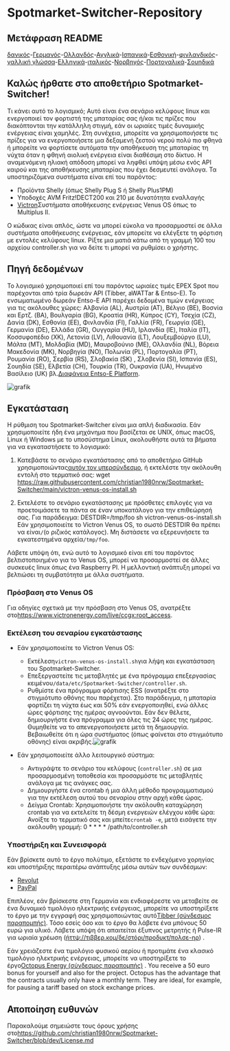 # Spotmarket-Switcher-Repository

## Μετάφραση README

[δανικός](README.da.md)-[Γερμανός](README.de.md)-[Ολλανδός](README.nl.md)-[Αγγλικά](README.md)-[Ισπανικά](README.es.md)-[Εσθονική](README.et.md)-[φινλανδικός](README.fi.md)-[γαλλική γλώσσα](README.fr.md)-[Ελληνικά](README.el.md)-[ιταλικός](README.it.md)-[Νορβηγός](README.no.md)-[Πορτογαλικά](README.pt.md)-[Σουηδικά](README.sv.md)

## Καλώς ήρθατε στο αποθετήριο Spotmarket-Switcher!

Τι κάνει αυτό το λογισμικό;
Αυτό είναι ένα σενάριο κελύφους linux και ενεργοποιεί τον φορτιστή της μπαταρίας σας ή/και τις πρίζες που διακόπτονται την κατάλληλη στιγμή, εάν οι ωριαίες τιμές δυναμικής ενέργειας είναι χαμηλές.
Στη συνέχεια, μπορείτε να χρησιμοποιήσετε τις πρίζες για να ενεργοποιήσετε μια δεξαμενή ζεστού νερού πολύ πιο φθηνά ή μπορείτε να φορτίσετε αυτόματα την αποθήκευση της μπαταρίας τη νύχτα όταν η φθηνή αιολική ενέργεια είναι διαθέσιμη στο δίκτυο.
Η αναμενόμενη ηλιακή απόδοση μπορεί να ληφθεί υπόψη μέσω ενός API καιρού και της αποθήκευσης μπαταρίας που έχει δεσμευτεί ανάλογα.
Τα υποστηριζόμενα συστήματα είναι επί του παρόντος:

-   Προϊόντα Shelly (όπως Shelly Plug S ή Shelly Plus1PM)
-   Υποδοχές AVM Fritz!DECT200 και 210 με δυνατότητα εναλλαγής
-   [Victron](https://www.victronenergy.com/)Συστήματα αποθήκευσης ενέργειας Venus OS όπως το Multiplus II.

Ο κώδικας είναι απλός, ώστε να μπορεί εύκολα να προσαρμοστεί σε άλλα συστήματα αποθήκευσης ενέργειας, εάν μπορείτε να ελέγξετε τη φόρτιση με εντολές κελύφους linux.
Ρίξτε μια ματιά κάτω από τη γραμμή 100 του αρχείου controller.sh για να δείτε τι μπορεί να ρυθμίσει ο χρήστης.

## Πηγή δεδομένων

Το λογισμικό χρησιμοποιεί επί του παρόντος ωριαίες τιμές EPEX Spot που παρέχονται από τρία δωρεάν API (Tibber, aWATTar & Entso-E).
Το ενσωματωμένο δωρεάν Entso-E API παρέχει δεδομένα τιμών ενέργειας για τις ακόλουθες χώρες:
Αλβανία (AL), Αυστρία (AT), Βέλγιο (BE), Βοσνία και Ερτζ. (BA), Βουλγαρία (BG), Κροατία (HR), Κύπρος (CY), Τσεχία (CZ), Δανία (DK), Εσθονία (EE), Φινλανδία (FI), Γαλλία (FR), Γεωργία (GE), Γερμανία (DE), Ελλάδα (GR), Ουγγαρία (HU), Ιρλανδία (IE), Ιταλία (IT), Κοσσυφοπέδιο (XK), Λετονία (LV), Λιθουανία (LT), Λουξεμβούργο (LU), Μάλτα (MT), Μολδαβία (MD), Μαυροβούνιο (ME), Ολλανδία (NL), Βόρεια Μακεδονία (MK), Νορβηγία (NO), Πολωνία (PL), Πορτογαλία (PT), Ρουμανία (RO), Σερβία (RS), Σλοβακία (SK) , Σλοβενία ​​(SI), Ισπανία (ES), Σουηδία (SE), Ελβετία (CH), Τουρκία (TR), Ουκρανία (UA), Ηνωμένο Βασίλειο (UK) βλ.[Διαφάνεια Entso-E Platform](https://transparency.entsoe.eu/transmission-domain/r2/dayAheadPrices/show).

![grafik](https://user-images.githubusercontent.com/6513794/224442951-c0155a48-f32b-43f4-8014-d86d60c3b311.png)

## Εγκατάσταση

Η ρύθμιση του Spotmarket-Switcher είναι μια απλή διαδικασία. Εάν χρησιμοποιείτε ήδη ένα μηχάνημα που βασίζεται σε UNIX, όπως macOS, Linux ή Windows με το υποσύστημα Linux, ακολουθήστε αυτά τα βήματα για να εγκαταστήσετε το λογισμικό:

1.  Κατεβάστε το σενάριο εγκατάστασης από το αποθετήριο GitHub χρησιμοποιώντας[αυτόν τον υπερσύνδεσμο](https://raw.githubusercontent.com/christian1980nrw/Spotmarket-Switcher/main/victron-venus-os-install.sh), ή εκτελέστε την ακόλουθη εντολή στο τερματικό σας:
        wget https://raw.githubusercontent.com/christian1980nrw/Spotmarket-Switcher/main/victron-venus-os-install.sh

2.  Εκτελέστε το σενάριο εγκατάστασης με πρόσθετες επιλογές για να προετοιμάσετε τα πάντα σε έναν υποκατάλογο για την επιθεώρησή σας. Για παράδειγμα:
        DESTDIR=/tmp/foo sh victron-venus-os-install.sh
    Εάν χρησιμοποιείτε το Victron Venus OS, το σωστό DESTDIR θα πρέπει να είναι`/`(ο ριζικός κατάλογος). Μη διστάσετε να εξερευνήσετε τα εγκατεστημένα αρχεία`/tmp/foo`.

Λάβετε υπόψη ότι, ενώ αυτό το λογισμικό είναι επί του παρόντος βελτιστοποιημένο για το Venus OS, μπορεί να προσαρμοστεί σε άλλες συσκευές linux όπως ένα Raspberry PI. Η μελλοντική ανάπτυξη μπορεί να βελτιώσει τη συμβατότητα με άλλα συστήματα.

### Πρόσβαση στο Venus OS

Για οδηγίες σχετικά με την πρόσβαση στο Venus OS, ανατρέξτε στο<https://www.victronenergy.com/live/ccgx:root_access>.

### Εκτέλεση του σεναρίου εγκατάστασης

-   Εάν χρησιμοποιείτε το Victron Venus OS:
    -   Εκτέλεση`victron-venus-os-install.sh`για λήψη και εγκατάσταση του Spotmarket-Switcher.
    -   Επεξεργαστείτε τις μεταβλητές με ένα πρόγραμμα επεξεργασίας κειμένου`/data/etc/Spotmarket-Switcher/controller.sh`.
    -   Ρυθμίστε ένα πρόγραμμα φόρτισης ESS (ανατρέξτε στο στιγμιότυπο οθόνης που παρέχεται). Στο παράδειγμα, η μπαταρία φορτίζει τη νύχτα έως και 50% εάν ενεργοποιηθεί, ενώ άλλες ώρες φόρτισης της ημέρας αγνοούνται. Εάν δεν θέλετε, δημιουργήστε ένα πρόγραμμα για όλες τις 24 ώρες της ημέρας. Θυμηθείτε να το απενεργοποιήσετε μετά τη δημιουργία. Βεβαιωθείτε ότι η ώρα συστήματος (όπως φαίνεται στο στιγμιότυπο οθόνης) είναι ακριβής.![grafik](https://user-images.githubusercontent.com/6513794/206877184-b8bf0752-b5d5-4c1b-af15-800b6499cfc7.png)

-   Εάν χρησιμοποιείτε άλλο λειτουργικό σύστημα:
    -   Αντιγράψτε το σενάριο του κελύφους (`controller.sh`) σε μια προσαρμοσμένη τοποθεσία και προσαρμόστε τις μεταβλητές ανάλογα με τις ανάγκες σας.
    -   Δημιουργήστε ένα crontab ή μια άλλη μέθοδο προγραμματισμού για την εκτέλεση αυτού του σεναρίου στην αρχή κάθε ώρας.
    -   Δείγμα Crontab:
          Χρησιμοποιήστε την ακόλουθη καταχώρηση crontab για να εκτελείτε τη δέσμη ενεργειών ελέγχου κάθε ώρα:
          Ανοίξτε το τερματικό σας και μπείτε`crontab -e`, μετά εισάγετε την ακόλουθη γραμμή:
            0 * * * * /path/to/controller.sh

### Υποστήριξη και Συνεισφορά

Εάν βρίσκετε αυτό το έργο πολύτιμο, εξετάστε το ενδεχόμενο χορηγίας και υποστήριξης περαιτέρω ανάπτυξης μέσω αυτών των συνδέσμων:

-   [Revolut](https://revolut.me/christqki2)
-   [PayPal](https://paypal.me/christian1980nrw)

Επιπλέον, εάν βρίσκεστε στη Γερμανία και ενδιαφέρεστε να μεταβείτε σε ένα δυναμικό τιμολόγιο ηλεκτρικής ενέργειας, μπορείτε να υποστηρίξετε το έργο με την εγγραφή σας χρησιμοποιώντας αυτό[Tibber (σύνδεσμος παραπομπής)](https://invite.tibber.com/ojgfbx2e). Τόσο εσείς όσο και το έργο θα λάβετε ένα μπόνους 50 ευρώ για υλικό. Λάβετε υπόψη ότι απαιτείται έξυπνος μετρητής ή Pulse-IR για ωριαία χρέωση ([ήττψ://τιββερ.κομ/δε/στόρι/προδυκτ/πολσε-ηρ](https://tibber.com/de/store/produkt/pulse-ir)) .

Εάν χρειάζεστε ένα τιμολόγιο φυσικού αερίου ή προτιμάτε ένα κλασικό τιμολόγιο ηλεκτρικής ενέργειας, μπορείτε να υποστηρίξετε το έργο[Octopus Energy (σύνδεσμος παραπομπής)](https://share.octopusenergy.de/glass-raven-58) .
You receive a 50 euro bonus for yourself and also for the project.
Octopus has the advantage that the contracts usually only have a monthly term. They are ideal, for example, for pausing a tariff based on stock exchange prices.

## Αποποίηση ευθυνών

Παρακαλούμε σημειώστε τους όρους χρήσης στο<https://github.com/christian1980nrw/Spotmarket-Switcher/blob/dev/License.md>
